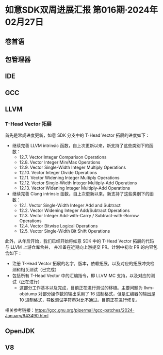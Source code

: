 # 如意SDK双周进展汇报  第016期·2024年02月27日

## 卷首语

## 包管理器

## IDE

## GCC

## LLVM

### T-Head Vector 拓展

首先是常规进度更新，如意 SDK 分支中的 T-Head Vector 拓展的进度如下：

- 继续完善 LLVM intrinsic 函数，自上次更新以来，新支持了这些类别下的函数：
  - 12.7. Vector Integer Comparison Operations
  - 12.8. Vector Integer Min/Max Operations
  - 12.9. Vector Single-Width Integer Multiply Operations
  - 12.10. Vector Integer Divide Operations
  - 12.11. Vector Widening Integer Multiply Operations
  - 12.12. Vector Single-Width Integer Multiply-Add Operations
  - 12.13. Vector Widening Integer Multiply-Add Operations
- 继续完善 Clang intrinsic 函数，自上次更新以来，新支持了这些类别下的函数：
  - 12.1. Vector Single-Width Integer Add and Subtract
  - 12.2. Vector Widening Integer Add/Subtract Operations
  - 12.3. Vector Integer Add-with-Carry / Subtract-with-Borrow Operations
  - 12.4. Vector Bitwise Logical Operations
  - 12.5. Vector Single-Width Bit Shift Operations

此外，从年后开始，我们已经开始将如意 SDK 中的 T-Head Vector 拓展的代码与 LLVM 上游仓库合并，
并准备在近期向上游提交 PR。计划中初次 PR 的内容包含如下：

- 注册 T-Head Vector 拓展的名字，版本，依赖拓展，以及对应的拓展冲突检测和相关测试（已完成）
- 包括所有 T-Head Vector 中的汇编指令，即 LLVM MC 支持，以及对应的测试（正在进行）
  - 这部分工作基本以及完成，目前正在进行测试的移植。主要问题为 llvm-objdump 对部分操作数的输出采用了 16 进制格式，但是汇编器的输出是 10 进制格式，导致测试字符串对比不通过。目前正在进行修复。

相关参考链接：https://gcc.gnu.org/pipermail/gcc-patches/2024-January/643490.html

## OpenJDK

## V8
